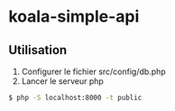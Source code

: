 # koala-simple-api

Utilisation 
------------

1) Configurer le fichier src/config/db.php
2) Lancer le serveur php

```bash
$ php -S localhost:8000 -t public

```

